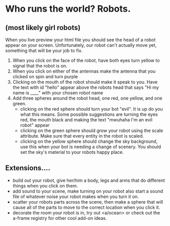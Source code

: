 # Who runs the world? Robots.
## (most likely girl robots)
When you live preview your html file you should see the head of a robot appear on your screen. Unfortunately, our robot can't actually move yet, something that will be your job to fix.

1. When you click on the face of the robot, have both eyes turn yellow to signal that the robot is on.
2. When you click on either of the antennas make the antenna that you clicked on spin and turn purple
3. Clicking on the mouth of the robot should make it speak to you. Have the text with id "hello" appear above the robots head that says "Hi my name is ____" with your chosen robot name
4. Add three spheres around the robot head, one red, one yellow, and one green. 
    * clicking on the red sphere should turn your bot "evil". It is up do you what this means. Some possible suggestions are turning the eyes red, the mouth black and making the text "mwuhaha I'm an evil robot" appear
    * clicking on the green sphere should grow your robot using the scale attribute. Make sure that every entity in the robot is scaled.
    * clicking on the yellow sphere should change the sky background, use this when your bot is needing a change of scenery. You should set the sky's material to your robots happy place.
## Extensions....
* build out your robot, give her/him a body, legs and arms that do different things when you click on them.
* add sound to your scene, make turning on your robot also start a sound file of whatever noise your robot makes when you turn it on. 
* scatter your robots parts across the scene, then make a sphere that will cause all of the parts to move to the correct location when you click it. 
* decorate the room your robot is in, try out <a-ocean><a/ocean> or check out the a-frame registry for other cool add-on ideas. 
    


